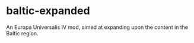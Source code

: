 # baltic-expanded
An Europa Universalis IV mod, aimed at expanding upon the content in the Baltic region.
